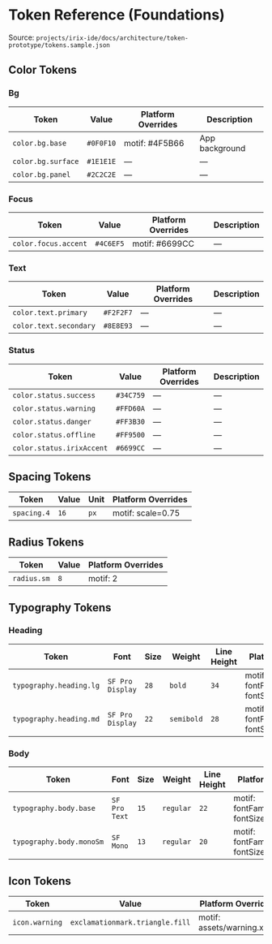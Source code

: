 # Token Reference (Foundations)
Source: `projects/irix-ide/docs/architecture/token-prototype/tokens.sample.json`
## Color Tokens
### Bg
| Token | Value | Platform Overrides | Description |
|-------|-------|--------------------|-------------|
| `color.bg.base` | `#0F0F10` | motif: #4F5B66 | App background |
| `color.bg.surface` | `#1E1E1E` | — | — |
| `color.bg.panel` | `#2C2C2E` | — | — |

### Focus
| Token | Value | Platform Overrides | Description |
|-------|-------|--------------------|-------------|
| `color.focus.accent` | `#4C6EF5` | motif: #6699CC | — |

### Text
| Token | Value | Platform Overrides | Description |
|-------|-------|--------------------|-------------|
| `color.text.primary` | `#F2F2F7` | — | — |
| `color.text.secondary` | `#8E8E93` | — | — |

### Status
| Token | Value | Platform Overrides | Description |
|-------|-------|--------------------|-------------|
| `color.status.success` | `#34C759` | — | — |
| `color.status.warning` | `#FFD60A` | — | — |
| `color.status.danger` | `#FF3B30` | — | — |
| `color.status.offline` | `#FF9500` | — | — |
| `color.status.irixAccent` | `#6699CC` | — | — |

## Spacing Tokens
| Token | Value | Unit | Platform Overrides |
|-------|-------|------|--------------------|
| `spacing.4` | `16` | `px` | motif: scale=0.75 |

## Radius Tokens
| Token | Value | Platform Overrides |
|-------|-------|--------------------|
| `radius.sm` | `8` | motif: 2 |

## Typography Tokens
### Heading
| Token | Font | Size | Weight | Line Height | Platform Overrides |
|-------|------|------|--------|-------------|--------------------|
| `typography.heading.lg` | `SF Pro Display` | `28` | `bold` | `34` | motif: fontFamily=Helvetica, fontSize=28 |
| `typography.heading.md` | `SF Pro Display` | `22` | `semibold` | `28` | motif: fontFamily=Helvetica, fontSize=22 |

### Body
| Token | Font | Size | Weight | Line Height | Platform Overrides |
|-------|------|------|--------|-------------|--------------------|
| `typography.body.base` | `SF Pro Text` | `15` | `regular` | `22` | motif: fontFamily=Helvetica, fontSize=15 |
| `typography.body.monoSm` | `SF Mono` | `13` | `regular` | `20` | motif: fontFamily=Courier, fontSize=13 |

## Icon Tokens
| Token | Value | Platform Overrides |
|-------|-------|--------------------|
| `icon.warning` | `exclamationmark.triangle.fill` | motif: assets/warning.xbm |
